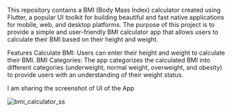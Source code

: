 This repository contains a BMI (Body Mass Index) calculator created using Flutter, a popular UI toolkit for building beautiful and fast native applications for mobile, web, and desktop platforms. The purpose of this project is to provide a simple and user-friendly BMI calculator app that allows users to calculate their BMI based on their height and weight.

Features
Calculate BMI: Users can enter their height and weight to calculate their BMI.
BMI Categories: The app categorizes the calculated BMI into different categories (underweight, normal weight, overweight, and obesity) to provide users with an understanding of their weight status.

I am sharing the screenshot of UI of the App


![bmi_calculator_ss](https://github.com/Naman2857/BMI_Calculator_Android_App/assets/91375130/969ec446-a146-413d-9d07-93ca45004be2)

